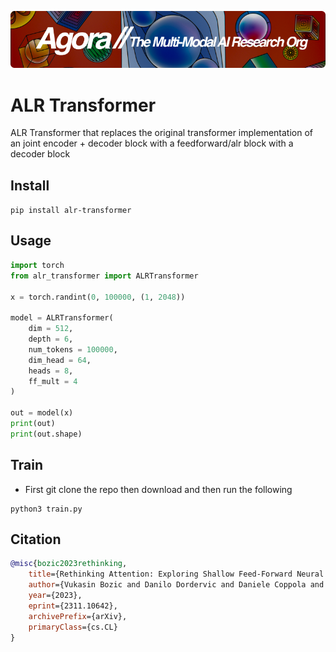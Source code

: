 [![Multi-Modality](agorabanner.png)](https://discord.gg/qUtxnK2NMf)

# ALR Transformer
ALR Transformer that replaces the original transformer implementation of an joint encoder + decoder block with a feedforward/alr block with a decoder block


## Install
`pip install alr-transformer`


## Usage
```python
import torch
from alr_transformer import ALRTransformer

x = torch.randint(0, 100000, (1, 2048))

model = ALRTransformer(
    dim = 512,
    depth = 6,
    num_tokens = 100000,
    dim_head = 64,
    heads = 8,
    ff_mult = 4
)

out = model(x)
print(out)
print(out.shape)

```

## Train
- First git clone the repo then download and then run the following
```
python3 train.py
```



## Citation
```bibtex
@misc{bozic2023rethinking,
    title={Rethinking Attention: Exploring Shallow Feed-Forward Neural Networks as an Alternative to Attention Layers in Transformers}, 
    author={Vukasin Bozic and Danilo Dordervic and Daniele Coppola and Joseph Thommes},
    year={2023},
    eprint={2311.10642},
    archivePrefix={arXiv},
    primaryClass={cs.CL}
}

```